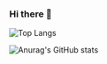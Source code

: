 ### Hi there 👋

<!--
**arseniomuanda/arseniomuanda** is a ✨ _special_ ✨ repository because its `README.md` (this file) appears on your GitHub profile.

Here are some ideas to get you started:

- 🔭 I’m currently working on ...
- 🌱 I’m currently learning ...
- 👯 I’m looking to collaborate on ...
- 🤔 I’m looking for help with ...
- 💬 Ask me about ...
- 📫 How to reach me: ...
- 😄 Pronouns: ...
- ⚡ Fun fact: ...
-->

![Top Langs](https://github-readme-stats.vercel.app/api/top-langs/?username=arseniomuanda&hide_progress=true)

![Anurag's GitHub stats](https://github-readme-stats.vercel.app/api?username=arseniomuanda&show_icons=true&bg_color=00000000)
